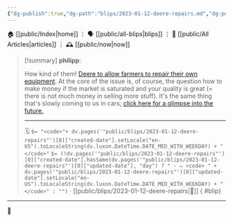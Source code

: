 ```yaml
---
{"dg-publish":true,"dg-path":"blips/2023-01-12-deere-repairs.md","dg-permalink":"2023/01/12/deere-repairs/","permalink":"/2023/01/12/deere-repairs/","title":"philipp @ 2023-01-12"}
---
```



<div class="transclusion internal-embed is-loaded"><div class="markdown-embed">




🏠 [[public/Index\|home]]  ⋮ 🗣️ [[public/all-blips\|blips]] ⋮  📝 [[public/All Articles\|articles]]  ⋮ 🕰️ [[public/now\|now]]


</div></div>


> [!summary] **philipp**:
>
> How kind of them! [Deere to allow farmers to repair their own equipment](https://www.wsj.com/articles/deere-to-allow-farmers-to-repair-their-own-equipment-11673228580). At the core of the issue is, of course, the question how to make money if the market is saturated and your quality is great (= there is not much money in selling more stuff). It's the same thing that's slowly coming to us in cars, [click here for a glimpse into the future.](https://www.thedrive.com/news/mercedes-makes-better-performance-a-1200-subscription-in-its-evs)
> - - -
>
> 🗓️ `$= "<code>"+ dv.pages('"public/blips/2023-01-12-deere-repairs"')[0]["created-date"].setLocale("en-US").toLocaleString(dv.luxon.DateTime.DATE_MED_WITH_WEEKDAY) + "</code>"` `$= (!dv.pages('"public/blips/2023-01-12-deere-repairs"')[0]["created-date"].hasSame(dv.pages('"public/blips/2023-01-12-deere-repairs"')[0]["updated-date"], "day") ? " · ✏️ <code> " + dv.pages('"public/blips/2023-01-12-deere-repairs"')[0]["updated-date"].setLocale("en-US").toLocaleString(dv.luxon.DateTime.DATE_MED_WITH_WEEKDAY) + "</code>" : "")`  · [[public/blips/2023-01-12-deere-repairs\|🔗]]
{ #blip}


- - -

 👾

